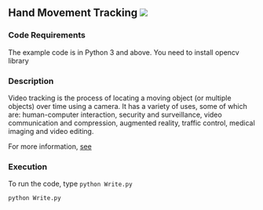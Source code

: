 ## Hand Movement Tracking [![](https://img.shields.io/github/license/sourcerer-io/hall-of-fame.svg?colorB=ff0000)](https://github.com/yaswanthpalaghat/Hand-Movement-Recognition-using-opencv/master/LICENSE.txt)  
### Code Requirements
The example code is in Python 3 and above.
You need to install opencv library


### Description



Video tracking is the process of locating a moving object (or multiple objects) over time using a camera. It has a variety of uses, some of which are: human-computer interaction, security and surveillance, video communication and compression, augmented reality, traffic control, medical imaging and video editing.


For more information, [see](http://opencv-python-tutroals.readthedocs.io/en/latest/)





### Execution
To run the code, type `python Write.py`

```
python Write.py
```
